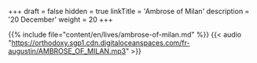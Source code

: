 +++
draft = false
hidden = true
linkTitle = 'Ambrose of Milan'
description = '20 December'
weight = 20
+++

{{% include file="content/en/lives/ambrose-of-milan.md" %}}
{{< audio "https://orthodoxy.sgp1.cdn.digitaloceanspaces.com/fr-augustin/AMBROSE_OF_MILAN.mp3" >}}
